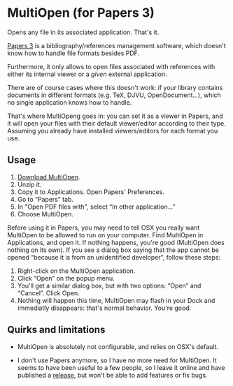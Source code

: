 # MultiOpen (for Papers 3)

Opens any file in its associated application. That's it.

[Papers 3](http://papersapp.com/) is a bibliography/references management software, which doesn't know how to handle file formats besides PDF.

Furthermore, it only allows to open files associated with references with either its internal viewer or a *given* external application.

There are of course cases where this doesn't work: if your library contains documents in different formats (e.g. TeX, DJVU, OpenDocument...), which no single application knows how to handle.

That's where MultiOpeng goes in: you can set it as a viewer in Papers, and it will  open your files with their default viewer/editor according to their type. Assuming you already have installed viewers/editors for each format you use.

## Usage

1. [Download MultiOpen](https://github.com/thblt/multiopen/releases/tag/v0.1.0).
2. Unzip it.
3. Copy it to Applications.
Open Papers' Preferences.
4. Go to “Papers” tab.
5. In "Open PDF files with", select “In other application...”
6. Choose MultiOpen.

Before using it in Papers, you may need to tell OSX you really want MultiOpen to be allowed to run on your computer. Find MultiOpen in Applications, and open it. If nothing happens, you're good (MultiOpen does nothing on its own). If you see a dialog box saying that the app cannot be opened “because it is from an unidentified developer”, follow these steps:

1. Right-click on the MultiOpen application.
2. Click “Open” on the popup menu.
3. You'll get a similar dialog box, but with two options: “Open” and “Cancel”. Click Open. 
4. Nothing will happen this time, MultiOpen may flash in your Dock and immediatly disappears: that's normal behavior. You're good.

## Quirks and limitations

 - MultiOpen is absolutely not configurable, and relies on OSX's default.

 - I don't use Papers anymore, so I have no more need for MultiOpen. It seems to have been useful to a few people, so I leave it online and have published a [release](https://github.com/thblt/multiopen/releases/tag/v0.1.0), but won't be able to add features or fix bugs.
